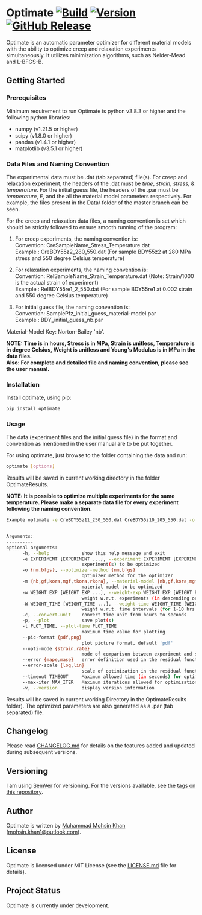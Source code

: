 # Optimate [![Build](https://img.shields.io/badge/build%20with-python3-success?logo=python)](https://www.python.org/) [![Version](https://img.shields.io/badge/license-MIT-success)](https://opensource.org/licenses/MIT) [![GitHub Release](https://img.shields.io/badge/release-v0.0.1-blue)](https://github.com/m0m0khan/optimate)

Optimate is an automatic parameter optimizer for different material models with the ability to optimize creep and relaxation experiments simultaneously. It utilizes minimization algorithms, such as Nelder-Mead and L-BFGS-B.


## Getting Started

### Prerequisites

Minimum requirement to run Optimate is python v3.8.3 or higher and the following python libraries:

+ numpy (v1.21.5 or higher)
+ scipy (v1.8.0 or higher)
+ pandas (v1.4.1 or higher)
+ matplotlib (v3.5.1 or higher)

### Data Files and Naming Convention

The experimental data must be .dat (tab separated) file(s). For creep and relaxation experiment, the headers of the .dat must be *time*, *strain*, *stress*, & *temperature*. For the initial guess file, the headers of the .par must be *temperature*, *E*, and the all the material model parameters respectively. For example, the files present in the Data/ folder of the master branch can be seen.

For the creep and relaxation data files, a naming convention is set which should be strictly followed to ensure smooth running of the program:
1. For creep experiments, the naming convention is:\
Convention: CreSampleName_Stress_Temperature.dat\
Example   : CreBDY55z2_280_550.dat (For sample BDY55z2 at 280 MPa stress and 550 degree Celsius temperature)

2. For relaxation experiments, the naming convention is:\
Convention: RelSampleName_Strain_Temperature.dat    (Note: Strain/1000 is the actual strain of experiment)\
Example   : RelBDY55re1_2_550.dat (For sample BDY55re1 at 0.002 strain and 550 degree Celsius temperature)

3. For initial guess file, the naming convention is:\
Convention: SamplePfz_initial_guess_material-model.par\
Example   : BDY_initial_guess_nb.par

Material-Model Key: Norton-Bailey 'nb'.

**NOTE: Time is in hours, Stress is in MPa, Strain is unitless, Temperature is in degree Celsius, Weight is unitless and Young's Modulus is in MPa in the data files.**\
**Also: For complete and detailed file and naming convention, please see the user manual.**

### Installation

Install optimate, using pip:
```bash
pip install optimate
```

### Usage

The data (experiment files and the initial guess file) in the format and convention as mentioned in the user manual are to be put together.

For using optimate, just browse to the folder containing the data and run:

```bash
optimate [options]
```

Results will be saved in current working directory in the folder OptimateResults.

**NOTE: It is possible to optimize multiple experiments for the same temperature. Please make a separate data file for every experiment following the naming convention.**

```bash
Example optimate -e CreBDY55z11_250_550.dat CreBDY55z10_205_550.dat -o nm -m nb

            
Arguments:
----------
optional arguments:
      -h, --help            show this help message and exit
      -e EXPERIMENT [EXPERIMENT ...], --experiment EXPERIMENT [EXPERIMENT ...]
                            experiment(s) to be optimized
      -o {nm,bfgs}, --optimizer-method {nm,bfgs}
                            optimizer method for the optimizer
      -m {nb,gf,kora,mgf,tkora,rkora}, --material-model {nb,gf,kora,mgf,tkora,rkora}
                            material model to be optimized
      -w WEIGHT_EXP [WEIGHT_EXP ...], --weight-exp WEIGHT_EXP [WEIGHT_EXP ...]
                            weight w.r.t. experiments (in descending order of stress and/or strain)
      -W WEIGHT_TIME [WEIGHT_TIME ...], --weight-time WEIGHT_TIME [WEIGHT_TIME ...]
                            weight w.r.t. time intervals (for 1-10 hrs : 10-MaxTime hrs)
      -c, --convert-unit    convert time unit from hours to seconds
      -p, --plot            save plot(s)
      -t PLOT_TIME, --plot-time PLOT_TIME
                            maximum time value for plotting
      --pic-format {pdf,png}
                            plot picture format, default 'pdf'
      --opti-mode {strain,rate}
                            mode of comparison between experiment and simulation for the residual function, default 'strain'
      --error {mape,mase}   error definition used in the residual function, default 'mase'
      --error-scale {log,lin}
                            scale of optimization in the residual function, default 'log'
      --timeout TIMEOUT     Maximum allowed time (in seconds) for optimization, default 3600 sec
      --max-iter MAX_ITER   Maximum iterations allowed for optimization, default 10000
      -v, --version         display version information
```

Results will be saved in current working Directory in the OptimateResults folder). The optimized parameters are also generated as a .par (tab separated) file.

## Changelog

Please read [CHANGELOG.md](CHANGELOG.md) for details on the features added and updated during subsequent versions.

## Versioning

I am using [SemVer](https://semver.org/) for versioning. For the versions available, see the [tags on this repository](https://github.com/m0m0khan/optimate/tags).

## Author

Optimate is written by [Muhammad Mohsin Khan](https://github.com/m0m0khan) (mohsin.khan1@outlook.com).

## License

Optimate is licensed under MIT License (see the [LICENSE.md](LICENSE.md) file for details).

## Project Status

Optimate is currently under development.
